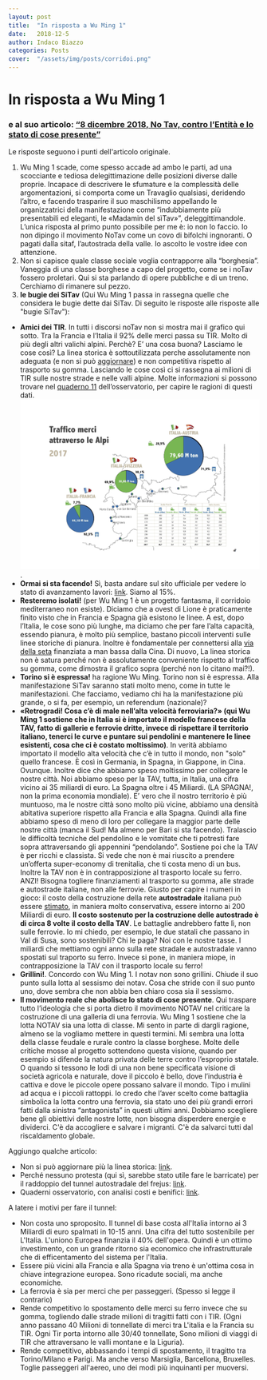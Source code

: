 ```yaml
---
layout: post
title:  "In risposta a Wu Ming 1"
date:   2018-12-5
author: Indaco Biazzo
categories: Posts
cover:  "/assets/img/posts/corridoi.png"
---
```


# In risposta a Wu Ming 1
### e al suo articolo: <a href="http://www.notav.info/post/8-dicembre-2018-no-tav-contro-lentita-e-lo-stato-di-cose-presente-di-wu-ming-1/" target="_blank">“8 dicembre 2018, No Tav, contro l’Entità e lo stato di cose presente”</a>

Le risposte seguono i punti dell'articolo originale.

1. Wu Ming 1 scade, come spesso accade ad ambo le parti, ad una scocciante e tediosa delegittimazione delle posizioni diverse dalle proprie. Incapace di descrivere le sfumature e la complessità delle argomentazioni, si comporta come un Travaglio qualsiasi, deridendo l’altro, e facendo trasparire il suo maschilismo appellando le organizzatrici della manifestazione come “indubbiamente più presentabili ed eleganti, le «Madamin del sìTav»”, deleggittimandole. L’unica risposta al primo punto possibile per me è: io non lo faccio. Io non dipingo il movimento NoTav come un covo di bifolchi ingnoranti. O pagati dalla sitaf, l’autostrada della valle. Io ascolto le vostre idee con attenzione.
2. Non si capisce quale classe sociale voglia contrapporre alla “borghesia”. Vaneggia di una classe borghese a capo del progetto, come se i noTav fossero proletari. Qui si sta parlando di opere pubbliche e di un treno. Cerchiamo di rimanere sul pezzo.
3. **le bugie dei SiTav** (Qui Wu Ming 1 passa in rassegna quelle che considera le bugie dette dai SiTav. Di seguito le risposte alle risposte alle "bugie SiTav"):
 - **Amici dei TIR**. In tutti i discorsi noTav non si mostra mai il grafico qui sotto. Tra la Francia e l’Italia il 92% delle merci passa su TIR. Molto di più degli altri valichi alpini. Perchè? E’ una cosa buona? Lasciamo le cose così? La linea storica è sottoutilizzata perche assolutamente non adeguata (e non si può [aggiornare][storica]) e non competitiva rispetto al trasporto su gomma.  Lasciando le cose così ci si rassegna ai milioni di TIR sulle nostre strade e nelle valli alpine. Molte informazioni si possono trovare nel [quaderno 11][quaderni] dell’osservatorio, per capire le ragioni di questi dati. [![fluxes]][fluxes].  
 - **Ormai si sta facendo!** Sì, basta andare sul sito ufficiale per vedere lo stato di avanzamento lavori: [link][avanzamento]. Siamo al 15%.
 - **Resteremo isolati!** (per Wu Ming 1 è un progetto fantasma, il corridoio mediterraneo non esiste). Diciamo che a ovest di Lione è praticamente finito visto che in Francia e Spagna già esistono le linee. A est, dopo l’Italia, le cose sono più lunghe, ma diciamo che per fare l’alta capacità, essendo pianura, è molto più semplice, bastano piccoli interventi sulle linee storiche di pianura. Inoltre è fondamentale per connettersi alla [via della seta][seta] finanziata a man bassa dalla Cina. Di nuovo, La linea storica non è satura perché non è assolutamente conveniente rispetto al traffico su gomma, come dimostra il grafico sopra (perché non lo citano mai?!).
 - **Torino si è espressa!** ha ragione Wu Ming. Torino non si è espressa. Alla manifestazione SiTav saranno stati molto meno, come in tutte le manifestazioni. Che facciamo, vediamo chi ha la manifestazione più grande, o si fa, per esempio, un referendum (nazionale)?
 - **«Retrogradi! Cosa c’è di male nell’alta velocità ferroviaria?» (qui Wu Ming 1 sostiene che in Italia si è importato il modello francese della TAV, fatto di gallerie e ferrovie dritte, invece di rispettare il territorio italiano, tenerci le curve e puntare sui  pendolini e mantenere le linee esistenti, cosa che ci è costato moltissimo)**. In verità abbiamo importato il modello alta velocità che c’è in tutto il mondo, non "solo" quello francese. È così in Germania, in Spagna, in Giappone, in Cina. Ovunque. Inoltre dice che abbiamo speso moltissimo per collegare le nostre città. Noi abbiamo speso per la TAV, tutta, in Italia, una cifra vicino ai 35 miliardi di euro. La Spagna oltre i 45 Miliardi. (LA SPAGNA!, non la prima economia mondiale). E’ vero che il nostro territorio è più muntuoso, ma le nostre città sono molto più vicine, abbiamo una densità abitativa superiore rispetto alla Francia e alla Spagna. Quindi alla fine abbiamo speso di meno di loro per collegare la maggior parte delle nostre città (manca il Sud! Ma almeno per Bari si sta facendo). Tralascio le difficoltà tecniche del pendolino e le vomitate che ti potresti fare sopra attraversando gli appennini “pendolando”. Sostiene poi che la TAV è per ricchi e classista. Si vede che non è mai riuscito a prendere un’offerta super-economy di trenitalia, che ti costa meno di un bus. Inoltre la TAV non è in contrapposizione al trasporto locale su ferro. ANZI! Bisogna togliere finanziamenti al trasporto su gomma, alle strade e autostrade italiane, non alle ferrovie. Giusto per capire i numeri in gioco: il costo della costruzione della rete **autostradale** italiana può essere [stimato][stime], in maniera molto conservativa, essere intorno ai 200 Miliardi di euro. **Il costo sostenuto per la costruzione delle autostrade è di circa 8 volte il costo della TAV**. Le battaglie andrebbero fatte lì, non sulle ferrovie. Io mi chiedo, per esempio, le due statali che passano in Val di Susa, sono sostenibili? Chi le paga? Noi con le nostre tasse. I miliardi che mettiamo ogni anno sulla rete stradale e autostradale vanno spostati sul traporto su ferro. Invece si pone, in maniera miope, in contrapposizione la TAV con il trasporto locale su ferro!
 - **Grillini!**. Concordo con Wu Ming 1. I notav non sono grillini. Chiude il suo punto sulla lotta al sessismo dei notav. Cosa che stride con il suo punto uno, dove sembra che non abbia ben chiaro cosa sia il sessismo.
 - **Il movimento reale che abolisce lo stato di cose presente**. Qui traspare tutto l’ideologia che si porta dietro il movimento NOTAV nel criticare la costruzione di una galleria di una ferrovia. Wu Ming 1 sostiene che la lotta NOTAV sia una lotta di classe. Mi sento in parte di dargli ragione, almeno se la vogliamo mettere in questi termini. Mi sembra una lotta della classe feudale e rurale contro la classe borghese. Molte delle critiche mosse al progetto sottendono questa visione, quando per esempio si difende la natura privata delle terre contro l’esproprio statale. O quando si tessono le lodi di una non bene specificata visione di società agricola e naturale, dove il piccolo è bello, dove l’industria è cattiva e dove le piccole opere possano salvare il mondo. Tipo i mulini ad acqua e i piccoli rattoppi. Io credo che l’aver scelto come battaglia simbolica la lotta contro una ferrovia, sia stato uno dei più grandi errori fatti dalla sinistra “antagonista” in questi ultimi anni. Dobbiamo scegliere bene gli obiettivi delle nostre lotte, non bisogna disperdere energie e dividerci. C'è da accogliere e salvare i migranti. C'è da salvarci tutti dal riscaldamento globale.

 Aggiungo qualche articolo:
 - Non si può aggiornare più la linea storica: [link][storica].
 - Perché nessuno protesta (qui sì, sarebbe stato utile fare le barricate) per il raddoppio del tunnel autostradale del frejus: [link][raddoppio].
 - Quaderni osservatorio, con analisi costi e benifici: [link][quaderni].

A latere i motivi per fare il tunnel:
- Non costa uno sproposito. Il tunnel di base costa all'Italia intorno ai 3 Miliardi di euro spalmati in 10-15 anni. Una cifra del tutto sostenibile per L'Italia. L'uniono Europea finanzia il 40% dell'opera. Quindi è un ottimo investimento, con un grande ritorno sia economico che infrastrutturale che di efficentamento del sistema per l'Italia.
- Essere più vicini alla Francia e alla Spagna via treno è un'ottima cosa in chiave integrazione europea. Sono ricadute sociali, ma anche economiche.
- La ferrovia è sia per merci che per passeggeri. (Spesso si legge il contrario)
- Rende competitivo lo spostamento delle merci su ferro invece che su gomma, togliendo dalle strade milioni di tragitti fatti con i TIR. (Ogni anno passano 40 Milioni di tonnellate di merci tra L'italia e la Francia su TIR. Ogni Tir porta intorno alle 30/40 tonnellate, Sono milioni di viaggi di TIR che attraversano le valli montane e la Liguria).
- Rende competitivo, abbassando i tempi di spostamento, il tragitto tra Torino/Milano e Parigi. Ma anche verso Marsiglia, Barcellona, Bruxelles. Toglie passeggeri all'aereo, uno dei modi più inquinanti per muoversi.

[fluxes]: /assets/img/posts/trasporto.jpg
[avanzamento]: http://www.telt-sas.com/it/home-it/
[seta]: https://www.lavoce.info/archives/50049/italia-cina-un-treno-non-perdere/
[storica]: http://veritav.net/la-favola-dellutilizzo-della-linea-storica-mauro-olivero-pistoletto/
[raddoppio]: https://it.wikipedia.org/wiki/Traforo_stradale_del_Frejus
[quaderni]: http://presidenza.governo.it/osservatorio_torino_lione/quaderni.html
[stime]: http://www.buonasfalto.it/ambiente/il-valore-delle-nostre-strade
